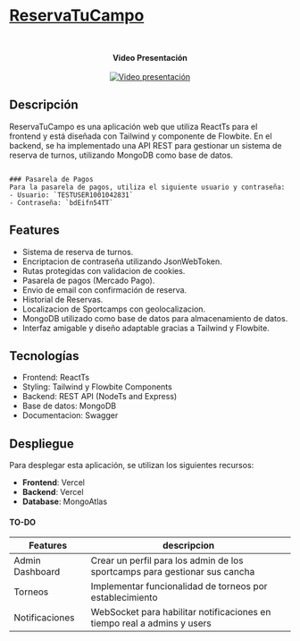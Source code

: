 # [ReservaTuCampo](https://reservatucampo.vercel.app/)
<br/>
<p align="center">
  <strong>Video Presentación</strong><br>
  <br/>
  <a href="http://www.youtube.com/watch?v=Ibka5Rttp8s">
    <img src="http://img.youtube.com/vi/Ibka5Rttp8s/0.jpg" alt="Video presentación">
  </a>
</p>

## Descripción
ReservaTuCampo es una aplicación web que utiliza ReactTs para el frontend y está diseñada con Tailwind y componente de Flowbite. En el backend, se ha implementado una API REST para gestionar un sistema de reserva de turnos, utilizando MongoDB como base de datos.

```

### Pasarela de Pagos
Para la pasarela de pagos, utiliza el siguiente usuario y contraseña:
- Usuario: `TESTUSER1001042831`
- Contraseña: `bdEifn54TT`

```

## Features
- Sistema de reserva de turnos.
- Encriptacion de contraseña utilizando JsonWebToken.
- Rutas protegidas con validacion de cookies.
- Pasarela de pagos (Mercado Pago).
- Envio de email con confirmación de reserva.
- Historial de Reservas.
- Localizacion de Sportcamps con geolocalizacion.
- MongoDB utilizado como base de datos para almacenamiento de datos.
- Interfaz amigable y diseño adaptable gracias a Tailwind y Flowbite.

## Tecnologías
- Frontend: ReactTs
- Styling: Tailwind y Flowbite Components
- Backend: REST API (NodeTs and Express)
- Base de datos: MongoDB
- Documentacion: Swagger

## Despliegue
Para desplegar esta aplicación, se utilizan los siguientes recursos:

- **Frontend**: Vercel
- **Backend**: Vercel
- **Database**: MongoAtlas

#### TO-DO

| Features        | descripcion                                                                  |
| --------------- | ---------------------------------------------------------------------------- |
| Admin Dashboard |  Crear un perfil para los admin de los sportcamps para gestionar sus cancha  |
| Torneos         |  Implementar funcionalidad de torneos por establecimiento                    |
| Notificaciones  |  WebSocket para habilitar notificaciones en tiempo real a admins y users     |

